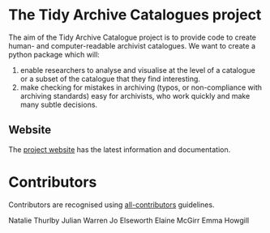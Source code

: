 # The Tidy Archive Catalogues project

The aim of the Tidy Archive Catalogue project is to provide code to create human- and computer-readable archivist catalogues. We want to create a python package which will:
 1. enable researchers to analyse and visualise at the level of a catalogue or a subset of the catalogue that they find interesting.
 2. make checking for mistakes in archiving (typos, or non-compliance with archiving standards) easy for archivists, who work quickly and make many subtle decisions.

<!-- TODO: This project grew out of the [Mapping Messel project](link), in which we [visualised](link) Oliver Messel's correspondence from [The Theatre Collection](http://www.bristol.ac.uk/theatre-collection/) at the University of Bristol.-->

## Website
The [project website](https://nataliethurlby.github.io/tidy-archive-catalogues/) has the latest information and documentation.

# Contributors
<!-- TODO: Fill in contributors part -->
Contributors are recognised using [all-contributors](https://github.com/all-contributors/all-contributors) guidelines.

Natalie Thurlby
Julian Warren
Jo Elseworth
Elaine McGirr
Emma Howgill


<!-- TODO: Include info about cataloguing guidelines.
This: https://www.nationalarchives.gov.uk/documents/cat_guide_multi.pdf is the only open UK guidance I’ve seen for creation dates so far, but it’s from 2002, and it’s not too prescriptive (i.e. it suggests that it’s okay to use square brackets, c, or ?, but it doesn’t imply whether there is an order of preference, etc), so it makes sense that people would try different things.
-->

